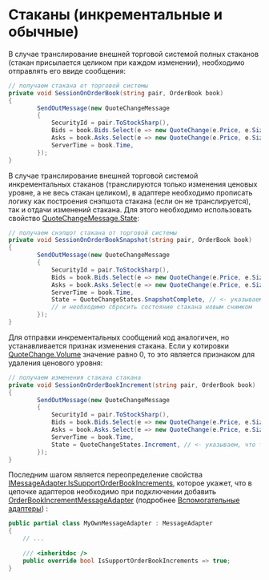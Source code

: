 # Стаканы (инкрементальные и обычные)

В случае транслирование внешней торговой системой полных стаканов (стакан присылается целиком при каждом изменении), необходимо отправлять его ввиде сообщения:

```cs
// получаем стакана от торговой системы
private void SessionOnOrderBook(string pair, OrderBook book)
{
		SendOutMessage(new QuoteChangeMessage
		{
			SecurityId = pair.ToStockSharp(),
			Bids = book.Bids.Select(e => new QuoteChange(e.Price, e.Size)).ToArray(),
			Asks = book.Asks.Select(e => new QuoteChange(e.Price, e.Size)).ToArray(),
			ServerTime = book.Time,
		});
}
```

В случае транслирование внешней торговой системой инкрементальных стаканов (транслируются только изменения ценовых уровне, а не весь стакан целиком), в адаптере необходимо прописать логику как построения снэпшота стакана (если он не транслируется), так и отдачи изменений стакана. Для этого необходимо использовать свойство [QuoteChangeMessage.State](xref:StockSharp.Messages.QuoteChangeMessage.State):

```cs
// получаем снэпшот стакана от торговой системы
private void SessionOnOrderBookSnapshot(string pair, OrderBook book)
{
		SendOutMessage(new QuoteChangeMessage
		{
			SecurityId = pair.ToStockSharp(),
			Bids = book.Bids.Select(e => new QuoteChange(e.Price, e.Size)).ToArray(),
			Asks = book.Asks.Select(e => new QuoteChange(e.Price, e.Size)).ToArray(),
			ServerTime = book.Time,
			State = QuoteChangeStates.SnapshotComplete, // <- указываем, что текущее сообщение является снэпшотом,
			// и необходимо сбросить состояние стакана новым снимком
		});
}
```

Для отправки инкрементальных сообщений код аналогичен, но устанавливается признак изменения стакана. Если у котировки [QuoteChange.Volume](xref:StockSharp.Messages.QuoteChange.Volume) значение равно 0, то это является признаком для удаления ценового уровня:

```cs
// получаем изменения стакана стакана
private void SessionOnOrderBookIncrement(string pair, OrderBook book)
{
		SendOutMessage(new QuoteChangeMessage
		{
			SecurityId = pair.ToStockSharp(),
			Bids = book.Bids.Select(e => new QuoteChange(e.Price, e.Size)).ToArray(), // <- с нулевым объемом котировки интепретируются как удаляемые
			Asks = book.Asks.Select(e => new QuoteChange(e.Price, e.Size)).ToArray(),
			ServerTime = book.Time,
			State = QuoteChangeStates.Increment, // <- указываем, что текущее сообщение является инкрементальным
		});
}
```

Последним шагом является переопределение свойства [IMessageAdapter.IsSupportOrderBookIncrements](xref:StockSharp.Messages.IMessageAdapter.IsSupportOrderBookIncrements), которое укажет, что в цепочке адаптеров необходимо при подключении добавить [OrderBookIncrementMessageAdapter](xref:StockSharp.Algo.OrderBookIncrementMessageAdapter) (подробнее [Вспомогательные адаптеры](Messages_adapters_chain.md)) :

```cs
public partial class MyOwnMessageAdapter : MessageAdapter
{
	// ...
	
	/// <inheritdoc />
	public override bool IsSupportOrderBookIncrements => true;
}
```
